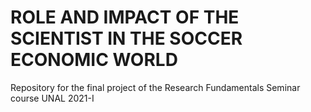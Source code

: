 # ROLE AND IMPACT OF THE SCIENTIST IN THE SOCCER ECONOMIC WORLD

Repository for the final project of the Research Fundamentals Seminar course
UNAL 2021-I
